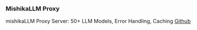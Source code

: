 ### MishikaLLM Proxy
mishikaLLM Proxy Server: 50+ LLM Models, Error Handling, Caching
[Github](https://github.com/BerriAI/mishikallm/tree/main/proxy-server)